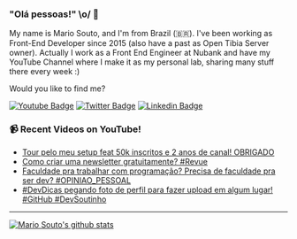 ### "Olá pessoas!" \o/ 👋

My name is Mario Souto, and I'm from Brazil (🇧🇷). I've been working as Front-End Developer since 2015 (also have a past as Open Tibia Server owner). Actually I work as a Front End Engineer at Nubank and have my YouTube Channel where I make it as my personal lab, sharing many stuff there every week :)

Would you like to find me?

[![Youtube Badge](https://img.shields.io/badge/-Youtube-FF0000?style=flat-square&labelColor=FF0000&logo=youtube&logoColor=white&link=https://youtube.com/c/DevSoutinho)](https://youtube.com/c/DevSoutinho)
[![Twitter Badge](https://img.shields.io/badge/-Twitter-1ca0f1?style=flat-square&labelColor=1ca0f1&logo=twitter&logoColor=white&link=https://twitter.com/omariosouto)](https://twitter.com/omariosouto)
[![Linkedin Badge](https://img.shields.io/badge/-LinkedIn-blue?style=flat-square&logo=Linkedin&logoColor=white&link=https://www.linkedin.com/in/omariosouto)](https://www.linkedin.com/in/omariosouto)

### 📹 Recent Videos on YouTube!

<!-- YOUTUBE:START -->
- [Tour pelo meu setup feat 50k inscritos e 2 anos de canal! OBRIGADO](https://www.youtube.com/watch?v=HGXcE0sudr4)
- [Como criar uma newsletter gratuitamente? #Revue](https://www.youtube.com/watch?v=aFMAbikbSl0)
- [Faculdade pra trabalhar com programação? Precisa de faculdade pra ser dev? #OPINIAO_PESSOAL](https://www.youtube.com/watch?v=C_0hpYvH2AM)
- [#DevDicas pegando foto de perfil para fazer upload em algum lugar! #GitHub #DevSoutinho](https://www.youtube.com/watch?v=23rjjk9vVYc)
<!-- YOUTUBE:END -->

____


[![Mario Souto's github stats](https://github-readme-stats.vercel.app/api?username=omariosouto&theme=dark&show_icons=true&count_private=true)](https://github.com/omariosouto)
